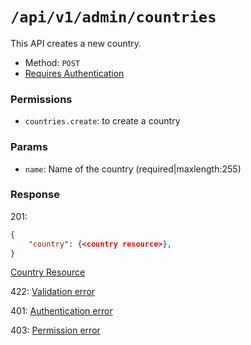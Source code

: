 # `/api/v1/admin/countries`
This API creates a new country.

- Method: `POST`
- [Requires Authentication](../../auth/login.md#how-to-use-api-token)

### Permissions
- `countries.create`: to create a country

### Params

- `name`: Name of the country (required|maxlength:255)

### Response

201:
```json
{
    "country": {<country resource>},
}
```

[Country Resource](../../resources/country.md)

422: [Validation error](../../validation-errors.md)

401: [Authentication error](../../authentication-errors.md)

403: [Permission error](../../permission-errors.md)

